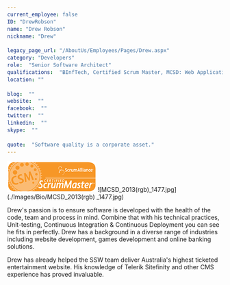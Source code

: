 ```yaml
---
current_employee: false
ID: "DrewRobson"
name: "Drew Robson"
nickname: "Drew"

legacy_page_url: "/AboutUs/Employees/Pages/Drew.aspx"
category: "Developers"
role:  "Senior Software Architect"
qualifications:  "BInfTech, Certified Scrum Master, MCSD: Web Applications"
location: ""

blog:  ""
website:  ""
facebook:  ""
twitter:  ""
linkedin:  ""
skype:  ""

quote:  "Software quality is a corporate asset."
---
```


![](./Images/Bio/csm.png) 
![MCSD_2013(rgb)_1477.jpg](./Images/Bio/MCSD_2013(rgb) 
_1477.jpg) 

Drew's passion is to ensure software is developed with the health of the code, team and process in mind. Combine that with his technical practices, Unit-testing, Continuous Integration & Continuous Deployment you can see he fits in perfectly. Drew has a background in a diverse range of industries including website development, games development and online banking solutions.

Drew has already helped the SSW team deliver Australia's highest ticketed entertainment website. His knowledge of Telerik Sitefinity and other CMS experience has proved invaluable.